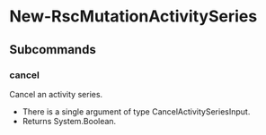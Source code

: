 # New-RscMutationActivitySeries
## Subcommands
### cancel
Cancel an activity series.

- There is a single argument of type CancelActivitySeriesInput.
- Returns System.Boolean.
